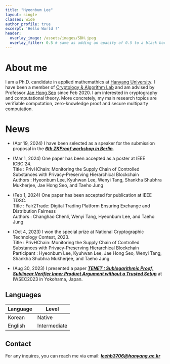 ```yaml
---
title: "Hyeonbum Lee"
layout: single
classes: wide
author_profile: true
excerpt: 'Hello World !'
header:
  overlay_image: /assets/images/SDH.jpeg
  overlay_filter: 0.5 # same as adding an opacity of 0.5 to a black background
---
```


# About me

I am a Ph.D. candidate in applied mathemathics at [Hanyang University](https://www.hanyang.ac.kr). I have been a member of [Cryptology & Algorithm Lab](https://cryptology-algorithm-lab.github.io) and am advised by Professor [Jae Hong Seo](https://sites.google.com/site/jhsbhs/) since Feb 2020. I am interested in cryptography and computational theory. More concretely, my main research topics are verifiable computation, zero-knowledge proof and secure multiparty computation.

# News
- (Apr 19, 2024) I have been selected as a speaker for the submission proposal in the **_[6th ZKProof workshop in Berlin](https://zkproof.org/events/zkproof-6-berlin/)_**.

- (Mar 1, 2024) One paper has been accepted as a poster at IEEE ICBC'24.\
Title : PrivHChain: Monitoring the Supply Chain of Controlled Substances with Privacy-Preserving Hierarchical Blockchain\
Authors : Hyeonbum Lee, Kyuhwan Lee, Wenyi Tang, Shankha Shubhra Mukherjee, Jae Hong Seo, and Taeho Jung

- (Feb 1, 2024) One paper has been accepted for publication at IEEE TDSC.\
Title : Fair2Trade: Digital Trading Platform Ensuring Exchange and Distribution Fairness\
Authors : Changhao Chenli, Wenyi Tang, Hyeonbum Lee, and Taeho Jung

- (Oct 4, 2023) I won the special prize at National Cryptographic Technology Contest, 2023.\
Title : PrivHChain: Monitoring the Supply Chain of Controlled Substances with Privacy-Preserving Hierarchical Blockchain\
Participant : Hyeonbum Lee, Kyuhwan Lee, Jae Hong Seo, Wenyi Tang, Shankha Shubhra Mukherjee, and Taeho Jung

- (Aug 30, 2023) I presented a paper **_[TENET : Sublogarithmic Proof, Sublinear Verifier Inner Product Argument without a Trusted Setup](https://link.springer.com/chapter/10.1007/978-3-031-41326-1_12)_** at IWSEC2023 in Yokohama, Japan.

## Languages

| Language | Level  |
|----------|--------|
| Korean   | Native |
| English  | Intermediate |

## Contact

For any inquires, you can reach me via email: **_[leehb3706@hanyang.ac.kr](mailto:leehb3706@hanyang.ac.kr)_**
